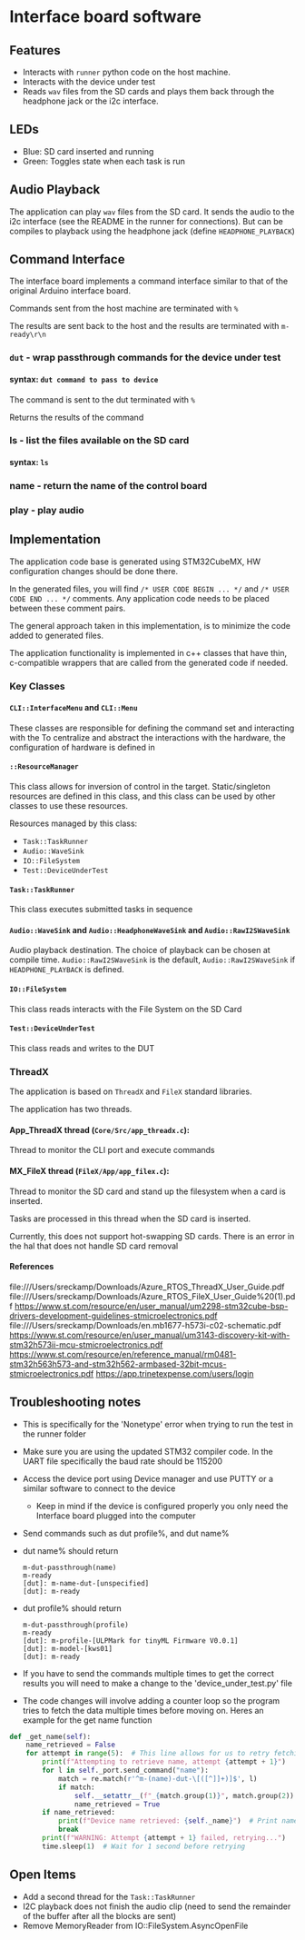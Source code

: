 # Interface board software

## Features
- Interacts with `runner` python code on the host machine.
- Interacts with the device under test
- Reads `wav` files from the SD cards and plays them back through the headphone jack or the i2c interface.

## LEDs
- Blue: SD card inserted and running
- Green: Toggles state when each task is run

## Audio Playback
The application can play `wav` files from the SD card.  It sends the audio to the i2c interface (see the README in the
runner for connections).  But can be compiles to playback using the headphone jack (define `HEADPHONE_PLAYBACK`)

## Command Interface
The interface board implements a command interface similar to that of the original Arduino interface board.

Commands sent from the host machine are terminated with `%`

The results are sent back to the host and the results are terminated with `m-ready\r\n`

### `dut` - wrap passthrough commands for the device under test
#### syntax: `dut command to pass to device`

The command is sent to the dut terminated with `%`

Returns the results of the command

### ls - list the files available on the SD card
#### syntax: `ls`

### name - return the name of the control board

### play - play audio

## Implementation

The application code base is generated using STM32CubeMX, HW configuration changes should be done there.

In the generated files, you will find `/* USER CODE BEGIN ... */` and `/* USER CODE END ... */` comments.
Any application code needs to be placed between these comment pairs.

The general approach taken in this implementation, is to minimize the code added to generated files.

The application functionality is implemented in c++ classes that have thin, c-compatible 
wrappers that are called from the generated code if needed.

### Key Classes

#### `CLI::InterfaceMenu` and `CLI::Menu`
These classes are responsible for defining the command set and interacting with the 
To centralize and abstract the interactions with the hardware, the configuration of hardware is defined in 

#### `::ResourceManager`  
This class allows for inversion of control in the target.  Static/singleton resources are defined in this class, and
this class can be used by other classes to use these resources.

Resources managed by this class:
- `Task::TaskRunner`
- `Audio::WaveSink`
- `IO::FileSystem`
- `Test::DeviceUnderTest`

#### `Task::TaskRunner`
This class executes submitted tasks in sequence

#### `Audio::WaveSink` and `Audio::HeadphoneWaveSink` and `Audio::RawI2SWaveSink`
Audio playback destination.  The choice of playback can be chosen at compile time.  `Audio::RawI2SWaveSink` is the
default, `Audio::RawI2SWaveSink` if `HEADPHONE_PLAYBACK` is defined.

#### `IO::FileSystem`
This class reads interacts with the File System on the SD Card

#### `Test::DeviceUnderTest`
This class reads and writes to the DUT

### ThreadX
The application is based on `ThreadX` and `FileX` standard libraries.

The application has two threads.
#### App_ThreadX thread (`Core/Src/app_threadx.c`):
Thread to monitor the CLI port and execute commands

#### MX_FileX thread (`FileX/App/app_filex.c`):
Thread to monitor the SD card and stand up the filesystem when a card is inserted.

Tasks are processed in this thread when the SD card is inserted.

Currently, this does not support hot-swapping SD cards.  There is an error in the hal that does not handle SD
card removal

#### References
file:///Users/sreckamp/Downloads/Azure_RTOS_ThreadX_User_Guide.pdf
file:///Users/sreckamp/Downloads/Azure_RTOS_FileX_User_Guide%20(1).pdf
https://www.st.com/resource/en/user_manual/um2298-stm32cube-bsp-drivers-development-guidelines-stmicroelectronics.pdf
file:///Users/sreckamp/Downloads/en.mb1677-h573i-c02-schematic.pdf
https://www.st.com/resource/en/user_manual/um3143-discovery-kit-with-stm32h573ii-mcu-stmicroelectronics.pdf
https://www.st.com/resource/en/reference_manual/rm0481-stm32h563h573-and-stm32h562-armbased-32bit-mcus-stmicroelectronics.pdf
https://app.trinetexpense.com/users/login

## Troubleshooting notes
- This is specifically for the 'Nonetype' error when trying to run the test in the runner folder
- Make sure you are using the updated STM32 compiler code. In the UART file specifically the baud rate should be 115200
- Access the device port using Device manager and use PUTTY or a similar software to connect to the device
    - Keep in mind if the device is configured properly you only need the Interface board plugged into the computer
- Send commands such as dut profile%, and dut name%
- dut name% should return
  ```serial
  m-dut-passthrough(name)
  m-ready
  [dut]: m-name-dut-[unspecified]
  [dut]: m-ready
  ```
- dut profile% should return
  ```serial
  m-dut-passthrough(profile)
  m-ready
  [dut]: m-profile-[ULPMark for tinyML Firmware V0.0.1]
  [dut]: m-model-[kws01]
  [dut]: m-ready
  ```
- If you have to send the commands multiple times to get the correct results you will need to make a change to the 'device_under_test.py' file

- The code changes will involve adding a counter loop so the program tries to fetch the data multiple times before moving on. Heres an example for the get name function
```python
def _get_name(self):
    name_retrieved = False
    for attempt in range(5):  # This line allows for us to retry fetching the name
        print(f"Attempting to retrieve name, attempt {attempt + 1}")
        for l in self._port.send_command("name"):
            match = re.match(r'^m-(name)-dut-\[([^]]+)]$', l)
            if match:
                self.__setattr__(f"_{match.group(1)}", match.group(2))
                name_retrieved = True
        if name_retrieved:
            print(f"Device name retrieved: {self._name}")  # Print name for troubleshooting purposes
            break
        print(f"WARNING: Attempt {attempt + 1} failed, retrying...")
        time.sleep(1)  # Wait for 1 second before retrying
```

## Open Items
- Add a second thread for the `Task::TaskRunner`
- I2C playback does not finish the audio clip (need to send the remainder of the buffer after all the blocks are sent)
- Remove MemoryReader from IO::FileSystem.AsyncOpenFile
